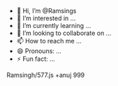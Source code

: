 - 👋 Hi, I’m @Ramsings
- 👀 I’m interested in ...
- 🌱 I’m currently learning ...
- 💞️ I’m looking to collaborate on ...
- 📫 How to reach me ...
- 😄 Pronouns: ...
- ⚡ Fun fact: ...

<!---
Ramsings/Ramsings is a ✨ special ✨ repository because its `README.md` (this file) appears on your GitHub profile.
You can click the Preview link to take a look at your changes.
--->
Ramsingh/577.js +anuj 999
